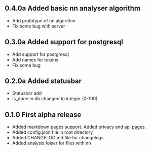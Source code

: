 ## 0.4.0a Added basic nn analyser algorithm

- Add prototype of nn algorithm 
- Fix some bug with server


## 0.3.0a Added support for postgresql

- Add support for postgresql
- Add names for tokens
- Fix some bug


## 0.2.0a Added statusbar

- Statusbar add
- is_done in db changed to integer (0-100)


## 0.1.0 First alpha release

- Added markdown pages support. Added privacy and api pages.
- Added config.json file in root directory
- Added CHANGELOG.md file for changelogs
- Added analysis folser for files with nn 
